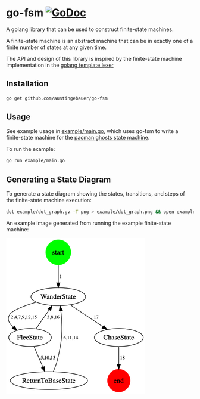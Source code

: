 # go-fsm [![GoDoc](https://godoc.org/github.com/austingebauer/go-fsm?status.png)](https://godoc.org/github.com/austingebauer/go-fsm)

A golang library that can be used to construct finite-state machines.

A finite-state machine is an abstract machine that can be in exactly one of a finite number of states at any 
given time.

The API and design of this library is inspired by the finite-state machine implementation in the [golang template lexer](https://github.com/golang/go/blob/master/src/text/template/parse/lex.go#L105)

## Installation

```bash
go get github.com/austingebauer/go-fsm
```

## Usage

See example usage in [example/main.go](./example/main.go), which uses go-fsm to write a finite-state machine for the 
[pacman ghosts state machine](https://bits.theorem.co/images/posts/2015-01-21-state-design-pacman-fsm.png).

To run the example:
```bash
go run example/main.go
```

## Generating a State Diagram

To generate a state diagram showing the states, transitions, and steps of the finite-state machine execution:
```bash
dot example/dot_graph.gv -T png > example/dot_graph.png && open example/dot_graph.png
```

An example image generated from running the example finite-state machine:

![go-fsm finite-state-machine](./example/dot_graph.png)

